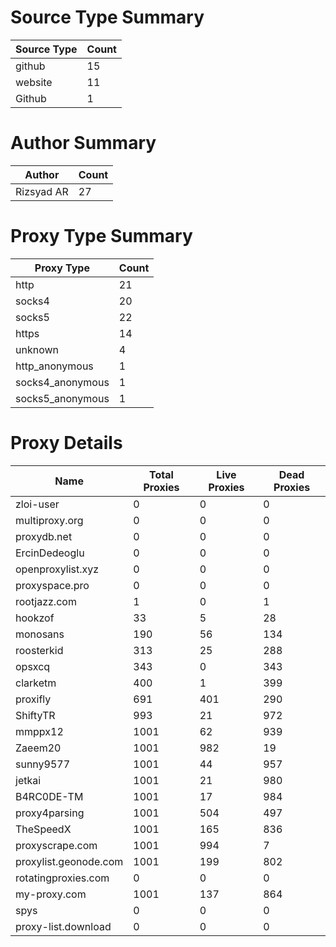 # Source Type Summary

| Source Type | Count |
|-------------|-------|
| github | 15 |
| website | 11 |
| Github | 1 |


# Author Summary

| Author | Count |
|--------|-------|
| Rizsyad AR | 27 |


# Proxy Type Summary

| Proxy Type | Count |
|------------|-------|
| http | 21 |
| socks4 | 20 |
| socks5 | 22 |
| https | 14 |
| unknown | 4 |
| http_anonymous | 1 |
| socks4_anonymous | 1 |
| socks5_anonymous | 1 |


# Proxy Details

| Name | Total Proxies | Live Proxies | Dead Proxies |
|------|---------------|--------------|---------------|
| zloi-user | 0 | 0 | 0 |
| multiproxy.org | 0 | 0 | 0 |
| proxydb.net | 0 | 0 | 0 |
| ErcinDedeoglu | 0 | 0 | 0 |
| openproxylist.xyz | 0 | 0 | 0 |
| proxyspace.pro | 0 | 0 | 0 |
| rootjazz.com | 1 | 0 | 1 |
| hookzof | 33 | 5 | 28 |
| monosans | 190 | 56 | 134 |
| roosterkid | 313 | 25 | 288 |
| opsxcq | 343 | 0 | 343 |
| clarketm | 400 | 1 | 399 |
| proxifly | 691 | 401 | 290 |
| ShiftyTR | 993 | 21 | 972 |
| mmppx12 | 1001 | 62 | 939 |
| Zaeem20 | 1001 | 982 | 19 |
| sunny9577 | 1001 | 44 | 957 |
| jetkai | 1001 | 21 | 980 |
| B4RC0DE-TM | 1001 | 17 | 984 |
| proxy4parsing | 1001 | 504 | 497 |
| TheSpeedX | 1001 | 165 | 836 |
| proxyscrape.com | 1001 | 994 | 7 |
| proxylist.geonode.com | 1001 | 199 | 802 |
| rotatingproxies.com | 0 | 0 | 0 |
| my-proxy.com | 1001 | 137 | 864 |
| spys | 0 | 0 | 0 |
| proxy-list.download | 0 | 0 | 0 |
